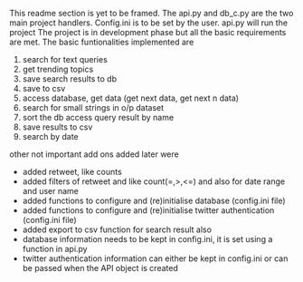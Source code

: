 This readme section is yet to be framed. The api.py and db_c.py are the two main project handlers. Config.ini is to be set by the 
user.
api.py will run the project
The project is in development phase but all the basic requirements are met.
The basic funtionalities implemented are

1. search for text queries
2. get trending topics
3. save search results to db
4. save to csv
5. access database, get data (get next data, get next n data)
6. search for small strings in o/p dataset 
7. sort the db access query result by name
8. save results to csv
9. search by date

other not important add ons added later were
- added retweet, like counts
- added filters of retweet and like count(=,>,<=) and also for date range and user name
- added functions to configure and (re)initialise database (config.ini file)
- added functions to configure and (re)initialise twitter authentication  (config.ini file)
- added export to csv function for search result also
- database information needs to be kept in config.ini, it is set using a function in api.py
- twitter authentication information can either be kept in config.ini or can be passed when the API object is created
